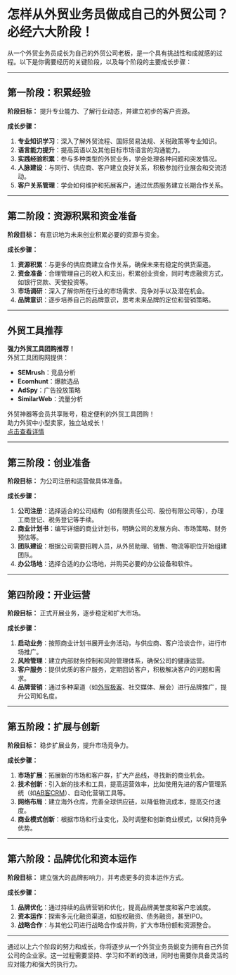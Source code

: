 # 怎样从外贸业务员做成自己的外贸公司？必经六大阶段！

从一个外贸业务员成长为自己的外贸公司老板，是一个具有挑战性和成就感的过程。以下是你需要经历的关键阶段，以及每个阶段的主要成长步骤：

---

## 第一阶段：积累经验

**阶段目标：** 提升专业能力、了解行业动态，并建立初步的客户资源。

**成长步骤：**

1. **专业知识学习**：深入了解外贸流程、国际贸易法规、关税政策等专业知识。
2. **语言能力提升**：提高英语以及其他目标市场语言的沟通能力。
3. **实践经验积累**：参与多种类型的外贸业务，学会处理各种问题和突发情况。
4. **人脉建设**：与同行、供应商、客户建立良好关系，积极参加行业展会和交流活动。
5. **客户关系管理**：学会如何维护和拓展客户，通过优质服务建立长期合作关系。

---

## 第二阶段：资源积累和资金准备

**阶段目标：** 有意识地为未来创业积累必要的资源与资金。

**成长步骤：**

1. **资源积累**：与更多的供应商建立合作关系，确保未来有稳定的供货渠道。
2. **资金准备**：合理管理自己的收入和支出，积累创业资金，同时考虑融资方式，如银行贷款、天使投资等。
3. **市场调研**：深入了解你所在行业的市场需求、竞争对手以及潜在机会。
4. **品牌意识**：逐步培养自己的品牌意识，思考未来品牌的定位和营销策略。

---

## 外贸工具推荐

**强力外贸工具团购推荐！**  
外贸工具团购网提供：  
- **SEMrush**：竞品分析  
- **Ecomhunt**：爆款选品  
- **AdSpy**：广告投放策略  
- **SimilarWeb**：流量分析  

外贸神器等会员共享账号，稳定便利的外贸工具团购！  
助力外贸中小型卖家，独立站成长！  
[点击查看详情](https://bit.ly/waimao518)

---

## 第三阶段：创业准备

**阶段目标：** 为公司注册和运营做具体准备。

**成长步骤：**

1. **公司注册**：选择适合的公司结构（如有限责任公司、股份有限公司等），办理工商登记、税务登记等手续。
2. **商业计划书**：编写详细的商业计划书，明确公司的发展方向、市场策略、财务预估等。
3. **团队建设**：根据公司需要招聘人员，从外贸助理、销售、物流等职位开始组建团队。
4. **办公场地**：选择合适的办公场地，并购买必要的办公设备和软件。

---

## 第四阶段：开业运营

**阶段目标：** 正式开展业务，逐步稳定和扩大市场。

**成长步骤：**

1. **启动业务**：按照商业计划书展开业务活动，与供应商、客户洽谈合作，进行市场推广。
2. **风险管理**：建立内部财务控制和风险管理体系，确保公司的健康运营。
3. **客户服务**：提供优质的客户服务，定期回访客户，积极解决客户的问题和需求。
4. **品牌营销**：通过多种渠道（如[外贸极客](https://www.cnabke.com/?source=gwSEO)、社交媒体、展会）进行品牌推广，提升公司知名度。

---

## 第五阶段：扩展与创新

**阶段目标：** 稳步扩展业务，提升市场竞争力。

**成长步骤：**

1. **市场扩展**：拓展新的市场和客户群，扩大产品线，寻找新的商业机会。
2. **技术创新**：引入新的技术和工具，提高运营效率，比如使用先进的客户管理系统（如[AB客CRM](https://www.cnabke.com/product/scrm/?source=gwSEO)）、自动化营销工具等。
3. **网络布局**：建立海外仓库，完善全球供应链，以降低物流成本，提高交付速度。
4. **商业模式创新**：根据市场和行业变化，及时调整和创新商业模式，以保持竞争优势。

---

## 第六阶段：品牌优化和资本运作

**阶段目标：** 建立强大的品牌影响力，并考虑更多的资本运作方式。

**成长步骤：**

1. **品牌优化**：通过持续的品牌营销和优化，提高品牌美誉度和客户忠诚度。
2. **资本运作**：探索多元化融资渠道，如股权融资、债务融资，甚至IPO。
3. **战略合作**：与其他公司进行战略合作或并购，扩大市场份额和资源整合。

---

通过以上六个阶段的努力和成长，你将逐步从一个外贸业务员蜕变为拥有自己外贸公司的企业家。这一过程需要坚持、学习和不断的改进，同时也需要你具备灵活的应对能力和强大的执行力。
